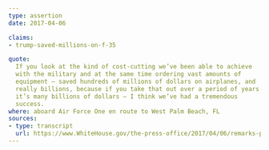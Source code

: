```yaml
---
type: assertion
date: 2017-04-06

claims:
- trump-saved-millions-on-f-35

quote:
  If you look at the kind of cost-cutting we’ve been able to achieve
  with the military and at the same time ordering vast amounts of
  equipment — saved hundreds of millions of dollars on airplanes, and
  really billions, because if you take that out over a period of years
  it’s many billions of dollars — I think we’ve had a tremendous
  success.
where: aboard Air Force One en route to West Palm Beach, FL
sources:
- type: transcript
  url: https://www.WhiteHouse.gov/the-press-office/2017/04/06/remarks-president-trump-press-aboard-air-force-one-en-route-west-palm
---
```

